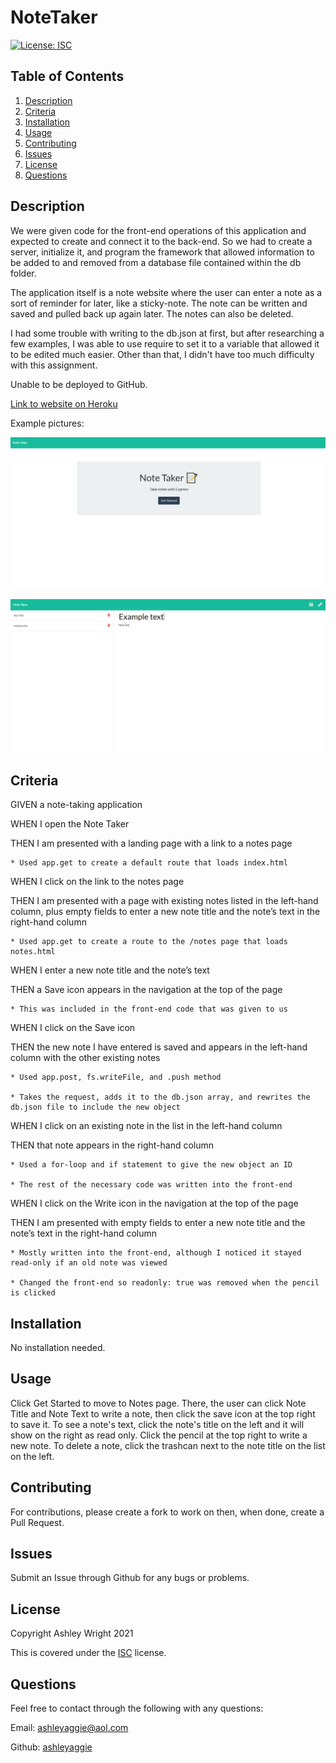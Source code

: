 # NoteTaker

[![License: ISC](https://img.shields.io/badge/License-ISC-blue.svg)](https://opensource.org/licenses/ISC)

## Table of Contents

1. [Description](#Description)
2. [Criteria](#Criteria)
3. [Installation](#Installation)
4. [Usage](#Usage)
5. [Contributing](#Contributing)
6. [Issues](#Issues)
7. [License](#License)
8. [Questions](#Questions)

## Description

We were given code for the front-end operations of this application and expected to create and connect it to the back-end. So we had to create a server, initialize it, and program the framework that allowed information to be added to and removed from a database file contained within the db folder.

The application itself is a note website where the user can enter a note as a sort of reminder for later, like a sticky-note. The note can be written and saved and pulled back up again later. The notes can also be deleted.

I had some trouble with writing to the db.json at first, but after researching a few examples, I was able to use require to set it to a variable that allowed it to be edited much easier. Other than that, I didn't have too much difficulty with this assignment.

Unable to be deployed to GitHub.

[Link to website on Heroku](https://tranquil-note-taker.herokuapp.com/)

Example pictures:

![Picture of homepage](./public/assets/images/homepage.png)

![Picture of notes page](./public/assets/images/notesPage.png)

## Criteria

GIVEN a note-taking application

WHEN I open the Note Taker

THEN I am presented with a landing page with a link to a notes page

    * Used app.get to create a default route that loads index.html

WHEN I click on the link to the notes page

THEN I am presented with a page with existing notes listed in the left-hand column, plus empty fields to enter a new note title and the note’s text in the right-hand column

    * Used app.get to create a route to the /notes page that loads notes.html

WHEN I enter a new note title and the note’s text

THEN a Save icon appears in the navigation at the top of the page

    * This was included in the front-end code that was given to us

WHEN I click on the Save icon

THEN the new note I have entered is saved and appears in the left-hand column with the other existing notes

    * Used app.post, fs.writeFile, and .push method

    * Takes the request, adds it to the db.json array, and rewrites the db.json file to include the new object

WHEN I click on an existing note in the list in the left-hand column

THEN that note appears in the right-hand column

    * Used a for-loop and if statement to give the new object an ID

    * The rest of the necessary code was written into the front-end

WHEN I click on the Write icon in the navigation at the top of the page

THEN I am presented with empty fields to enter a new note title and the note’s text in the right-hand column

    * Mostly written into the front-end, although I noticed it stayed read-only if an old note was viewed

    * Changed the front-end so readonly: true was removed when the pencil is clicked

## Installation

No installation needed.

## Usage

Click Get Started to move to Notes page. There, the user can click Note Title and Note Text to write a note, then click the save icon at the top right to save it. To see a note's text, click the note's title on the left and it will show on the right as read only. Click the pencil at the top right to write a new note. To delete a note, click the trashcan next to the note title on the list on the left.

## Contributing

For contributions, please create a fork to work on then, when done, create a Pull Request.

## Issues

Submit an Issue through Github for any bugs or problems.

## License

Copyright Ashley Wright 2021

This is covered under the <a href='https://opensource.org/licenses/ISC'>ISC</a> license.

## Questions

Feel free to contact through the following with any questions:

Email: ashleyaggie@aol.com

Github: <a href='https://github.com/ashleyaggie'>ashleyaggie</a>